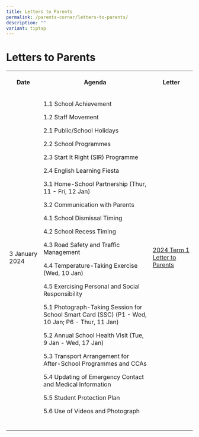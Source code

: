 ```yaml
---
title: Letters to Parents
permalink: /parents-corner/letters-to-parents/
description: ""
variant: tiptap
---
```

<h1>Letters to Parents</h1><table><tbody><tr><th rowspan="1" colspan="1"><p>Date</p></th><th rowspan="1" colspan="1"><p>Agenda</p></th><th rowspan="1" colspan="1"><p>Letter</p></th></tr><tr><td rowspan="1" colspan="1"><p>3 January 2024</p></td><td rowspan="1" colspan="1"><p>1.1 School Achievement</p><p>1.2 Staff Movement</p><p>2.1 Public/School Holidays</p><p>2.2 School Programmes</p><p>2.3 Start It Right (SIR) Programme</p><p>2.4 English Learning Fiesta</p><p>3.1 Home-School Partnership (Thur, 11 - Fri, 12 Jan)</p><p>3.2 Communication with Parents</p><p>4.1 School Dismissal Timing</p><p>4.2 School Recess Timing</p><p>4.3 Road Safety and Traffic Management</p><p>4.4 Temperature-Taking Exercise (Wed, 10 Jan)</p><p>4.5 Exercising Personal and Social Responsibility</p><p>5.1 Photograph-Taking Session for School Smart Card (SSC) (P1 - Wed, 10 Jan; P6 - Thur, 11 Jan)</p><p>5.2 Annual School Health Visit (Tue, 9 Jan - Wed, 17 Jan)</p><p>5.3 Transport Arrangement for After-School Programmes and CCAs</p><p>5.4 Updating of Emergency Contact and Medical Information</p><p>5.5 Student Protection Plan</p><p>5.6 Use of Videos and Photograph</p></td><td rowspan="1" colspan="1"><p><a href="/files/Parents Corner/Letters to Parents/2024_Term_1_Letter_to_Parents.pdf" rel="noopener noreferrer nofollow" target="_blank">2024 Term 1 Letter to Parents</a></p></td></tr><tr><td rowspan="1" colspan="1"><p></p></td><td rowspan="1" colspan="1"><p></p></td><td rowspan="1" colspan="1"><p></p></td></tr></tbody></table><p></p>